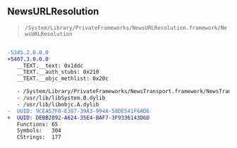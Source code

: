 ## NewsURLResolution

> `/System/Library/PrivateFrameworks/NewsURLResolution.framework/NewsURLResolution`

```diff

-5345.2.0.0.0
+5407.3.0.0.0
   __TEXT.__text: 0x1ddc
   __TEXT.__auth_stubs: 0x210
   __TEXT.__objc_methlist: 0x20c

   - /System/Library/PrivateFrameworks/NewsTransport.framework/NewsTransport
   - /usr/lib/libSystem.B.dylib
   - /usr/lib/libobjc.A.dylib
-  UUID: 9CEA57F0-E387-39A3-994A-58DE541F6AD6
+  UUID: DEBB2892-A624-35E4-BAF7-3F9336143D6D
   Functions: 65
   Symbols:   304
   CStrings:  177

```
